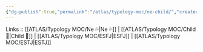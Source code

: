 ```yaml
---
{"dg-publish":true,"permalink":"/atlas/typology-moc/ne-child/","created":"","updated":"2023-03-09T10:07:10.261+01:00"}
---
```


Links :: [[ATLAS/Typology MOC/Ne 💦\|Ne 💦]] | [[ATLAS/Typology MOC/Child 👼\|Child 👼]] | [[ATLAS/Typology MOC/ESFJ\|ESFJ]] | [[ATLAS/Typology MOC/ESTJ\|ESTJ]]

